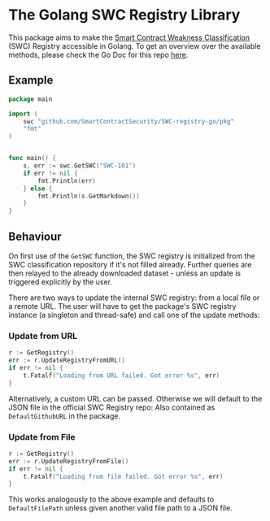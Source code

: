 # The Golang SWC Registry Library

This package aims to make the [Smart Contract Weakness Classification](https://smartcontractsecurity.github.io/SWC-registry/) (SWC) Registry accessible in Golang. To get an overview over the available methods, please check the Go Doc for this repo [here](https://godoc.org/github.com/SmartContractSecurity/SWC-registry-go/pkg).

## Example
```go
package main

import (
    swc "github.com/SmartContractSecurity/SWC-registry-go/pkg"
    "fmt"
)


func main() {
    s, err := swc.GetSWC("SWC-101")
    if err != nil {
        fmt.Println(err)
    } else {
        fmt.Println(s.GetMarkdown())
    }
}
```

## Behaviour
On first use of the `GetSWC` function, the SWC registry is initialized from the SWC classification repository if it's not filled already. Further queries are then relayed to the already downloaded dataset - unless an update is triggered explicitly by the user.

There are two ways to update the internal SWC registry: from a local file or a remote URL. The user will have to get the package's SWC registry instance (a singleton and thread-safe) and call one of the update methods:

### Update from URL
```go
r := GetRegistry()
err := r.UpdateRegistryFromURL()
if err != nil {
    t.Fatalf("Loading from URL failed. Got error %s", err)
}
```
Alternatively, a custom URL can be passed. Otherwise we will default to the JSON file in the official SWC Registry repo: Also contained as `DefaultGithubURL` in the package.

### Update from File
```go
r := GetRegistry()
err := r.UpdateRegistryFromFile()
if err != nil {
    t.Fatalf("Loading from file failed. Got error %s", err)
}
```
This works analogously to the above example and defaults to `DefaultFilePath` unless given another valid file path to a JSON file.
